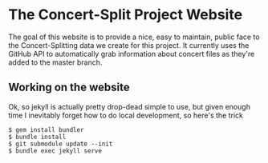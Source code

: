 # The Concert-Split Project Website

The goal of this website is to provide a nice, easy to maintain, public face to the Concert-Splitting data we create for this project. It currently uses the GitHub API to automatically grab information about concert files as they're added to the master branch.

## Working on the website

Ok, so jekyll is actually pretty drop-dead simple to use, but given enough time I inevitably forget how to do local development, so here's the trick

    $ gem install bundler
    $ bundle install
    $ git submodule update --init
    $ bundle exec jekyll serve

